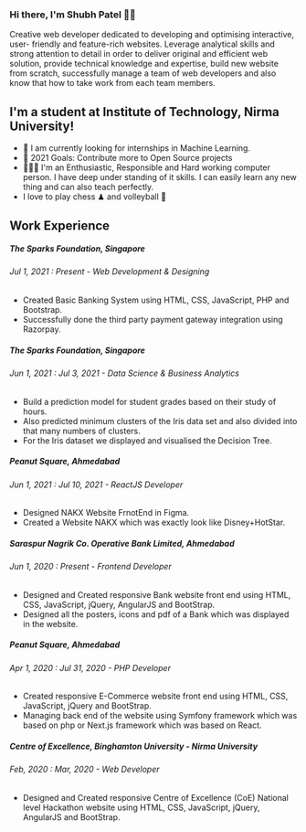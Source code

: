 <!--
**Shubh-Official/Shubh-Official** is a ✨ _special_ ✨ repository because its `README.md` (this file) appears on your GitHub profile.

Here are some ideas to get you started:

- 🔭 I’m currently working on ...
- 🌱 I’m currently learning ...
- 👯 I’m looking to collaborate on ...
- 🤔 I’m looking for help with ...
- 💬 Ask me about ...
- 📫 How to reach me: ...
- 😄 Pronouns: ...
- ⚡ Fun fact: ...
-->

### Hi there, I'm Shubh Patel 👋🏻
Creative web developer dedicated to developing and optimising interactive, user- friendly and feature-rich websites. Leverage analytical skills and strong attention to detail in order to deliver original and efficient web solution, provide technical knowledge and expertise, build new website from scratch, successfully manage a team of web developers and also know that how to take work from each team members.

## I'm a student at Institute of Technology, Nirma University!
- 🔭 I am currently looking for internships in Machine Learning.
- 🥅 2021 Goals: Contribute more to Open Source projects
- 🧑🏻‍💻 I'm an Enthusiastic, Responsible and Hard working computer person. I have deep under standing of it skills. I can easily learn any new thing and can also teach perfectly.
- I love to play chess ♟ and volleyball 🏐

## Work Experience

##### The Sparks Foundation, Singapore
###### Jul 1, 2021 : Present - Web Development & Designing
- Created Basic Banking System using HTML, CSS, JavaScript, PHP and Bootstrap.
- Successfully done the third party payment gateway integration using Razorpay.

##### The Sparks Foundation, Singapore
###### Jun 1, 2021 : Jul 3, 2021 - Data Science & Business Analytics
- Build a prediction model for student grades based on their study of hours.
- Also predicted minimum clusters of the Iris data set and also divided into that many numbers of clusters.
- For the Iris dataset we displayed and visualised the Decision Tree.

##### Peanut Square, Ahmedabad
###### Jun 1, 2021 : Jul 10, 2021 - ReactJS Developer
- Designed NAKX Website FrnotEnd in Figma.
- Created a Website NAKX which was exactly look like Disney+HotStar.

##### Saraspur Nagrik Co. Operative Bank Limited, Ahmedabad
###### Jun 1, 2020 : Present - Frontend Developer
- Designed and Created responsive Bank website front end using HTML, CSS, JavaScript, jQuery, AngularJS and BootStrap.
- Designed all the posters, icons and pdf of a Bank which was displayed in the website.

##### Peanut Square, Ahmedabad
###### Apr 1, 2020 : Jul 31, 2020 - PHP Developer
- Created responsive E-Commerce website front end using HTML, CSS, JavaScript, jQuery and BootStrap.
- Managing back end of the website using Symfony framework which was based on php or Next.js framework which was based on React.

##### Centre of Excellence, Binghamton University - Nirma University
###### Feb, 2020 : Mar, 2020 - Web Developer
- Designed and Created responsive Centre of Excellence (CoE) National level Hackathon website using HTML, CSS, JavaScript, jQuery, AngularJS and BootStrap.
